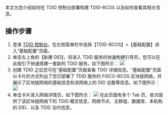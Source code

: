 本文为您介绍如何在 TDID 控制台部署构建 TDID-BCOS 以及如何查看其相关信息。


## 操作步骤


1. 登录 [TDID 控制台](https://console.cloud.tencent.com/tdid)，在左侧菜单栏中选择【TDID-BCOS】>【基础配置】进入“基础配置”页面。
2. 单击左上角的【新建 DID】，将进入 TDID 服务的快速构建引导页，您可以在此指引下快速搭建一套新的 TDID 服务。如下图所示：
   ![](https://main.qcloudimg.com/raw/c42e95f832cd8f1e925456a50d055407.png)
3. 创建 TDID 之后您可在“基础配置”页面查看 TDID 详细信息。“基础配置”页面以卡片的方式列出了您已部署了 TDID 服务的 FISCO-BCOS 区块链网络，并展示了区块链网络的基础信息和该网络上的 DID 总数等信息。如下图所示：
   ![](https://main.qcloudimg.com/raw/d162aa5a5b9adec8eee6dcc02b93748c.png)
4. 单击卡片进入网络详情页，如下图所示：
   ![](https://main.qcloudimg.com/raw/d86bc5e71b26121207434777da76c9c7.png)
   在此页面有多个 Tab 页，依次提供了该区块链网络下的 TDID 概览信息、网络节点、主群组、数据库、本机构的 DID、以及 TDID 合约信息。
